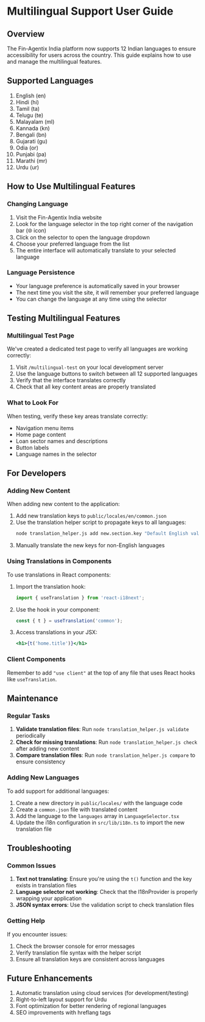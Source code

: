 # Multilingual Support User Guide

## Overview
The Fin-Agentix India platform now supports 12 Indian languages to ensure accessibility for users across the country. This guide explains how to use and manage the multilingual features.

## Supported Languages
1. English (en)
2. Hindi (hi)
3. Tamil (ta)
4. Telugu (te)
5. Malayalam (ml)
6. Kannada (kn)
7. Bengali (bn)
8. Gujarati (gu)
9. Odia (or)
10. Punjabi (pa)
11. Marathi (mr)
12. Urdu (ur)

## How to Use Multilingual Features

### Changing Language
1. Visit the Fin-Agentix India website
2. Look for the language selector in the top right corner of the navigation bar (🌐 icon)
3. Click on the selector to open the language dropdown
4. Choose your preferred language from the list
5. The entire interface will automatically translate to your selected language

### Language Persistence
- Your language preference is automatically saved in your browser
- The next time you visit the site, it will remember your preferred language
- You can change the language at any time using the selector

## Testing Multilingual Features

### Multilingual Test Page
We've created a dedicated test page to verify all languages are working correctly:
1. Visit `/multilingual-test` on your local development server
2. Use the language buttons to switch between all 12 supported languages
3. Verify that the interface translates correctly
4. Check that all key content areas are properly translated

### What to Look For
When testing, verify these key areas translate correctly:
- Navigation menu items
- Home page content
- Loan sector names and descriptions
- Button labels
- Language names in the selector

## For Developers

### Adding New Content
When adding new content to the application:
1. Add new translation keys to `public/locales/en/common.json`
2. Use the translation helper script to propagate keys to all languages:
   ```bash
   node translation_helper.js add new.section.key "Default English value"
   ```
3. Manually translate the new keys for non-English languages

### Using Translations in Components
To use translations in React components:
1. Import the translation hook:
   ```typescript
   import { useTranslation } from 'react-i18next';
   ```
2. Use the hook in your component:
   ```typescript
   const { t } = useTranslation('common');
   ```
3. Access translations in your JSX:
   ```jsx
   <h1>{t('home.title')}</h1>
   ```

### Client Components
Remember to add `"use client"` at the top of any file that uses React hooks like `useTranslation`.

## Maintenance

### Regular Tasks
1. **Validate translation files**: Run `node translation_helper.js validate` periodically
2. **Check for missing translations**: Run `node translation_helper.js check` after adding new content
3. **Compare translation files**: Run `node translation_helper.js compare` to ensure consistency

### Adding New Languages
To add support for additional languages:
1. Create a new directory in `public/locales/` with the language code
2. Create a `common.json` file with translated content
3. Add the language to the `languages` array in `LanguageSelector.tsx`
4. Update the i18n configuration in `src/lib/i18n.ts` to import the new translation file

## Troubleshooting

### Common Issues
1. **Text not translating**: Ensure you're using the `t()` function and the key exists in translation files
2. **Language selector not working**: Check that the I18nProvider is properly wrapping your application
3. **JSON syntax errors**: Use the validation script to check translation files

### Getting Help
If you encounter issues:
1. Check the browser console for error messages
2. Verify translation file syntax with the helper script
3. Ensure all translation keys are consistent across languages

## Future Enhancements
1. Automatic translation using cloud services (for development/testing)
2. Right-to-left layout support for Urdu
3. Font optimization for better rendering of regional languages
4. SEO improvements with hreflang tags